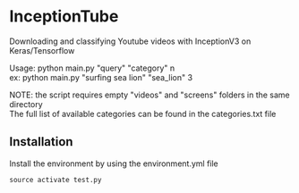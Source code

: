 # InceptionTube
Downloading and classifying Youtube videos with InceptionV3 on Keras/Tensorflow


Usage:
python main.py "query" "category" n  
ex: python main.py "surfing sea lion" "sea_lion" 3

NOTE: the script requires empty "videos" and "screens" folders in the same directory  
The full list of available categories can be found in the categories.txt file

## Installation

Install the environment by using the environment.yml file  
```conda env create -f environment.yml  
source activate test.py

